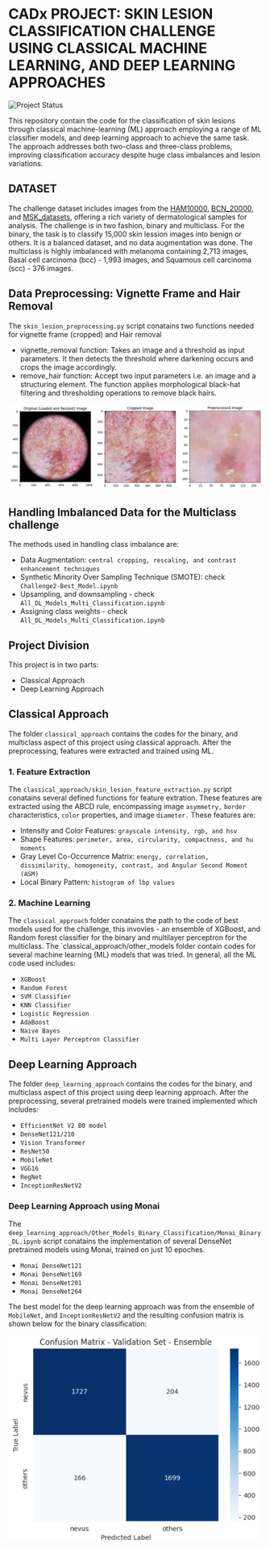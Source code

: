 # CADx PROJECT: SKIN LESION CLASSIFICATION CHALLENGE USING CLASSICAL MACHINE LEARNING, AND DEEP LEARNING APPROACHES 
![Project Status](https://img.shields.io/badge/Status-In%20Completed-brightgreen)

This repository contain the code for the classification of skin lesions through classical machine-learning (ML) approach employing a range of ML classifier models, and deep learning approach to achieve the same task. The approach addresses both two-class and three-class problems, improving classification accuracy despite huge class imbalances and lesion variations.

## DATASET
The challenge dataset includes images from the [HAM10000](https://dataverse.harvard.edu/dataset.xhtml?persistentId=doi:10.7910/DVN/DBW86T), [BCN_20000](https://paperswithcode.com/dataset/bcn-20000), and [MSK_datasets](https://paperswithcode.com/dataset/msk), offering a rich variety of dermatological samples for analysis. The challenge is in two fashion, binary and multiclass. For the binary, the task is to classify 15,000 skin lession images into benign or others. It is a balanced dataset, and no data augmentation was done. The multiclass is highly imbalanced with melanoma containing 2,713 images, Basal cell carcinoma (bcc) - 1,993 images, and Squamous cell carcinoma (scc) - 376 images.


## Data Preprocessing: Vignette Frame and Hair Removal
The `skin_lesion_preprocessing.py` script conatains two functions needed for vignette frame (cropped) and Hair removal
* vignette_removal function: Takes an image and a threshold as input parameters. It then detects the threshold where darkening occurs and crops the image accordingly.
* remove_hair function: Accept two input parameters i.e. an image and a structuring element. The function applies morphological black-hat filtering and thresholding operations to remove black hairs.

![Preprocessed Images](preprocessing.png "Preprocessed_Images")

## Handling Imbalanced Data for the Multiclass challenge
The methods used in handling class imbalance are:
* Data Augmentation: `central cropping, rescaling, and contrast enhancement techniques` 
* Synthetic Minority Over Sampling Technique (SMOTE): check `Challenge2-Best_Model.ipynb`
* Upsampling, and downsampling - check `All_DL_Models_Multi_Classification.ipynb`
* Assigning class weights - check `All_DL_Models_Multi_Classification.ipynb`

## Project Division
This project is in two parts:
* Classical Approach
* Deep Learning Approach

## Classical Approach
The folder `classical_approach` contains the codes for the binary, and multiclass aspect of this project using classical approach. After the preprocessing, features were extracted and trained using ML.

### 1. Feature Extraction
The `classical_approach/skin_lesion_feature_extraction.py` script conatains several defined functions for feature extration. These features are extracted using the ABCD rule, encompassing image `asymmetry,` `border` characteristics, `color` properties, and image `diameter.` These features are:
* Intensity and Color Features: `grayscale intensity, rgb, and hsv`
* Shape Features: `perimeter, area, circularity, compactness, and hu moments`
* Gray Level Co-Occurrence Matrix: `energy, correlation, dissimilarity, homogeneity, contrast, and Angular Second Moment (ASM)`
* Local Binary Pattern: `histogram of lbp values`

### 2. Machine Learning
The `classical_approach` folder conatains the path to the code of best models used for the challenge, this invovles - an ensemble of XGBoost, and Random forest classifier for the binary and multilayer perceptron for the multiclass. The `classical_approach/other_models folder contain codes for several machine learning (ML) models that was tried. In general, all the ML code used includes:
* `XGBoost`
* `Random Forest`
* `SVM Classifier`
* `KNN Classifier`
* `Logistic Regression`
* `AdaBoost`
* `Naive Bayes`
* `Multi Layer Perceptron Classifier`

## Deep Learning Approach
The folder `deep_learning_approach` contains the codes for the binary, and multiclass aspect of this project using deep learning approach. After the preprocessing, several pretrained models were trained implemented which includes:
* `EfficientNet V2 B0 model`
* `DenseNet121/210`
* `Vision Transformer`
* `ResNet50`
* `MobileNet`
* `VGG16`
* `RegNet`
* `InceptionResNetV2`

### Deep Learning Approach using Monai
The `deep_learning_approach/Other_Models_Binary_Classification/Monai_Binary_DL.ipynb` script conatains the implementation of several DenseNet pretrained models using Monai, trained on just 10 epoches.
* `Monai DenseNet121`
* `Monai DenseNet169`
* `Monai DenseNet201`
* `Monai DenseNet264`

The best model for the deep learning approach was from the ensemble of `MobileNet`, and `InceptionResNetV2` and the resulting confusion matrix is shown below for the binary classification:

![Confusion Matrix](CM_bestModel.png "Confusion Matrix")
